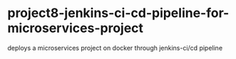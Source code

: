 # project8-jenkins-ci-cd-pipeline-for-microservices-project
deploys a microservices project on docker through jenkins-ci/cd pipeline
